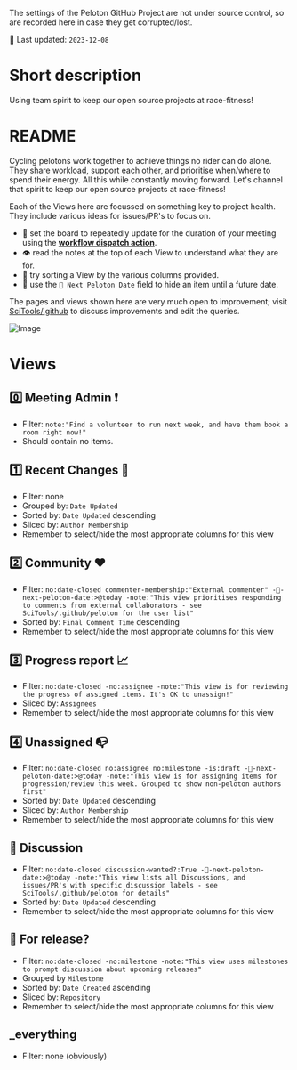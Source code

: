 The settings of the Peloton GitHub Project are not under source control, so are
recorded here in case they get corrupted/lost.

📅 Last updated: `2023-12-08`

# Short description

Using team spirit to keep our open source projects at race-fitness!

# README

Cycling pelotons work together to achieve things no rider can do alone. They share workload, support each other, and prioritise when/where to spend their energy. All this while constantly moving forward. Let's channel that spirit to keep our open source projects at race-fitness!

Each of the Views here are focussed on something key to project health. They include various ideas for issues/PR's to focus on. 

- 🔁 set the board to repeatedly update for the duration of your meeting using the [**workflow dispatch action**](https://github.com/SciTools/.github/actions/workflows/peloton.yml).
- 👁 read the notes at the top of each View to understand what they are for.
- 🔀 try sorting a View by the various columns provided.
- 📅 use the `🚴 Next Peloton Date` field to hide an item until a future date.

The pages and views shown here are very much open to improvement; visit [SciTools/.github](https://github.com/SciTools/.github) to discuss improvements and edit the queries.

![Image](https://user-images.githubusercontent.com/40734014/216654352-164fb911-b594-475c-a962-9780f42e9c0f.png)

# Views

## 0️⃣ Meeting Admin ❗

- Filter: `note:"Find a volunteer to run next week, and have them book a room right now!"`
- Should contain no items.

## 1️⃣ Recent Changes 📢

- Filter: none
- Grouped by: `Date Updated`
- Sorted by: `Date Updated` descending
- Sliced by: `Author Membership`
- Remember to select/hide the most appropriate columns for this view

## 2️⃣ Community ❤

- Filter: `no:date-closed commenter-membership:"External commenter" -🚴-next-peloton-date:>@today -note:"This view prioritises responding to comments from external collaborators - see SciTools/.github/peloton for the user list"`
- Sorted by: `Final Comment Time` descending
- Remember to select/hide the most appropriate columns for this view

## 3️⃣ Progress report 📈

- Filter: `no:date-closed -no:assignee -note:"This view is for reviewing the progress of assigned items. It's OK to unassign!"`
- Sliced by: `Assignees`
- Remember to select/hide the most appropriate columns for this view

## 4️⃣ Unassigned 📭

- Filter: `no:date-closed no:assignee no:milestone -is:draft -🚴-next-peloton-date:>@today -note:"This view is for assigning items for progression/review this week. Grouped to show non-peloton authors first"`
- Sorted by: `Date Updated` descending
- Sliced by: `Author Membership`
- Remember to select/hide the most appropriate columns for this view

## 💬 Discussion

- Filter: `no:date-closed discussion-wanted?:True -🚴-next-peloton-date:>@today -note:"This view lists all Discussions, and issues/PR's with specific discussion labels - see SciTools/.github/peloton for details"`
- Sorted by: `Date Updated` descending
- Remember to select/hide the most appropriate columns for this view

## 📅 For release?

- Filter: `no:date-closed -no:milestone -note:"This view uses milestones to prompt discussion about upcoming releases"`
- Grouped by `Milestone`
- Sorted by: `Date Created` ascending
- Sliced by: `Repository`
- Remember to select/hide the most appropriate columns for this view

## _everything

- Filter: none (obviously)